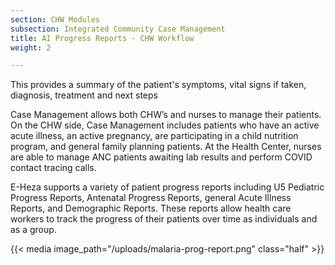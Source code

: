 ```yaml
---
section: CHW Modules
subsection: Integrated Community Case Management
title: AI Progress Reports - CHW Workflow
weight: 2

---
```

This provides a summary of the patient's symptoms, vital signs if taken, diagnosis, treatment and next steps

Case Management allows both CHW’s and nurses to manage their patients. On the CHW side, Case Management includes patients who have an active acute illness, an active pregnancy, are participating in a child nutrition program, and general family planning patients. At the Health Center, nurses are able to manage ANC patients awaiting lab results and perform COVID contact tracing calls.

E-Heza supports a variety of patient progress reports including U5 Pediatric Progress Reports, Antenatal Progress Reports, general Acute Illness Reports, and Demographic Reports. These reports allow health care workers to track the progress of their patients over time as individuals and as a group.

{{< media image_path="/uploads/malaria-prog-report.png" class="half" >}} 
